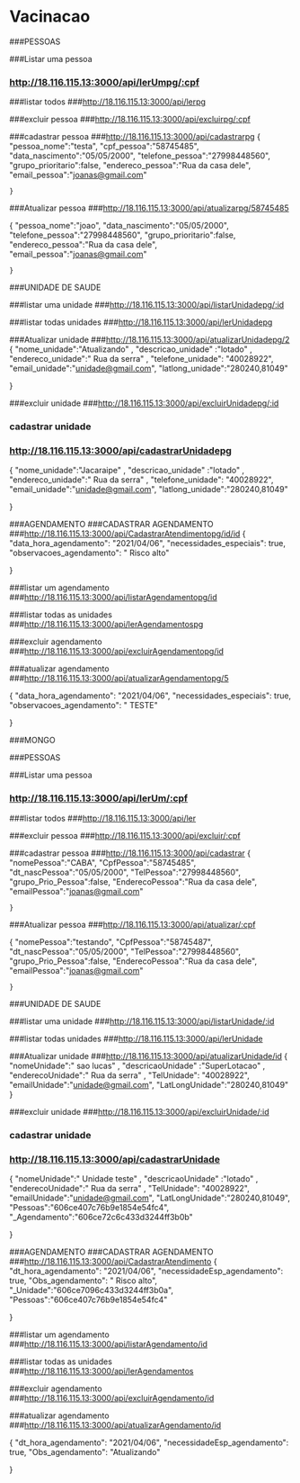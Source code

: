 # Vacinacao
###PESSOAS

###Listar uma pessoa
### http://18.116.115.13:3000/api/lerUmpg/:cpf

###listar todos
###http://18.116.115.13:3000/api/lerpg

###excluir pessoa
###http://18.116.115.13:3000/api/excluirpg/:cpf

###cadastrar pessoa
###http://18.116.115.13:3000/api/cadastrarpg
{
		"pessoa_nome":"testa",
	"cpf_pessoa":"58745485",
	"data_nascimento":"05/05/2000",
	"telefone_pessoa":"27998448560",
	"grupo_prioritario":false,
	"endereco_pessoa":"Rua da casa dele",
	"email_pessoa":"joanas@gmail.com"

	}

###Atualizar pessoa
###http://18.116.115.13:3000/api/atualizarpg/58745485

{
		"pessoa_nome":"joao",
	"data_nascimento":"05/05/2000",
	"telefone_pessoa":"27998448560",
	"grupo_prioritario":false,
	"endereco_pessoa":"Rua da casa dele",
	"email_pessoa":"joanas@gmail.com"

	}


###UNIDADE DE SAUDE

###listar uma unidade
###http://18.116.115.13:3000/api/listarUnidadepg/:id

###listar todas unidades
###http://18.116.115.13:3000/api/lerUnidadepg

###Atualizar unidade
###http://18.116.115.13:3000/api/atualizarUnidadepg/2
{
	  "nome_unidade":"Atualizando" ,
       "descricao_unidade" :"lotado" ,
        "endereco_unidade":" Rua da serra" ,
        "telefone_unidade": "40028922",
        "email_unidade":"unidade@gmail.com",
        "latlong_unidade":"280240,81049"
	      
	
}

###excluir unidade
###http://18.116.115.13:3000/api/excluirUnidadepg/:id

### cadastrar unidade
### http://18.116.115.13:3000/api/cadastrarUnidadepg

{
	  "nome_unidade":"Jacaraipe" ,
       "descricao_unidade" :"lotado" ,
        "endereco_unidade":" Rua da serra" ,
        "telefone_unidade": "40028922",
        "email_unidade":"unidade@gmail.com",
        "latlong_unidade":"280240,81049"
	      
	
}


###AGENDAMENTO
###CADASTRAR AGENDAMENTO
###http://18.116.115.13:3000/api/CadastrarAtendimentopg/id/id
{
	"data_hora_agendamento": "2021/04/06",
	"necessidades_especiais": true,
	"observacoes_agendamento": " Risco alto"

	
}

###listar um agendamento
###http://18.116.115.13:3000/api/listarAgendamentopg/id


###listar todas as unidades
###http://18.116.115.13:3000/api/lerAgendamentospg

###excluir agendamento
###http://18.116.115.13:3000/api/excluirAgendamentopg/id

###atualizar agendamento
###http://18.116.115.13:3000/api/atualizarAgendamentopg/5


{
	"data_hora_agendamento": "2021/04/06",
	"necessidades_especiais": true,
	"observacoes_agendamento": " TESTE"

	
}







###MONGO

###PESSOAS

###Listar uma pessoa
### http://18.116.115.13:3000/api/lerUm/:cpf

###listar todos
###http://18.116.115.13:3000/api/ler

###excluir pessoa
###http://18.116.115.13:3000/api/excluir/:cpf

###cadastrar pessoa
###http://18.116.115.13:3000/api/cadastrar
{
	"nomePessoa":"CABA",
	"CpfPessoa":"58745485",
	"dt_nascPessoa":"05/05/2000",
	"TelPessoa":"27998448560",
	"grupo_Prio_Pessoa":false,
	"EnderecoPessoa":"Rua da casa dele",
	"emailPessoa":"joanas@gmail.com"

	}
###Atualizar pessoa
###http://18.116.115.13:3000/api/atualizar/:cpf

{
	"nomePessoa":"testando",
	"CpfPessoa":"58745487",
	"dt_nascPessoa":"05/05/2000",
	"TelPessoa":"27998448560",
	"grupo_Prio_Pessoa":false,
	"EnderecoPessoa":"Rua da casa dele",
	"emailPessoa":"joanas@gmail.com"
	
	}


###UNIDADE DE SAUDE

###listar uma unidade
###http://18.116.115.13:3000/api/listarUnidade/:id

###listar todas unidades
###http://18.116.115.13:3000/api/lerUnidade

###Atualizar unidade
###http://18.116.115.13:3000/api/atualizarUnidade/id
{
	  "nomeUnidade":" sao lucas" ,
       "descricaoUnidade" :"SuperLotacao" ,
        "enderecoUnidade":" Rua da serra" ,
        "TelUnidade": "40028922",
        "emailUnidade":"unidade@gmail.com",
        "LatLongUnidade":"280240,81049" 
}

###excluir unidade
###http://18.116.115.13:3000/api/excluirUnidade/:id

### cadastrar unidade
### http://18.116.115.13:3000/api/cadastrarUnidade

{
	  "nomeUnidade":" Unidade teste" ,
       "descricaoUnidade" :"lotado" ,
        "enderecoUnidade":" Rua da serra" ,
        "TelUnidade": "40028922",
        "emailUnidade":"unidade@gmail.com",
        "LatLongUnidade":"280240,81049",
	       "Pessoas":"606ce407c76b9e1854e54fc4",
	      "_Agendamento":"606ce72c6c433d3244ff3b0b"
	
	
}


###AGENDAMENTO
###CADASTRAR AGENDAMENTO
###http://18.116.115.13:3000/api/CadastrarAtendimento
{
	"dt_hora_agendamento": "2021/04/06",
	"necessidadeEsp_agendamento": true,
	"Obs_agendamento": " Risco alto",
	"_Unidade":"606ce7096c433d3244ff3b0a",
	"Pessoas":"606ce407c76b9e1854e54fc4"
	
	
}

###listar um agendamento
###http://18.116.115.13:3000/api/listarAgendamento/id


###listar todas as unidades
###http://18.116.115.13:3000/api/lerAgendamentos

###excluir agendamento
###http://18.116.115.13:3000/api/excluirAgendamento/id

###atualizar agendamento
###http://18.116.115.13:3000/api/atualizarAgendamento/id



{
	"dt_hora_agendamento": "2021/04/06",
	"necessidadeEsp_agendamento": true,
	"Obs_agendamento": "Atualizando"
	
	
}
